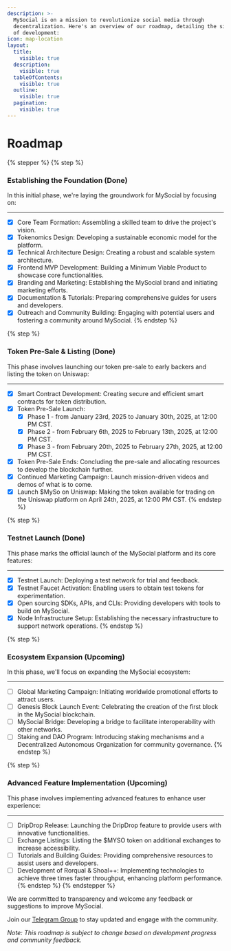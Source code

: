 ```yaml
---
description: >-
  MySocial is on a mission to revolutionize social media through
  decentralization. Here's an overview of our roadmap, detailing the six phases
  of development:
icon: map-location
layout:
  title:
    visible: true
  description:
    visible: true
  tableOfContents:
    visible: true
  outline:
    visible: true
  pagination:
    visible: true
---
```


# Roadmap

{% stepper %}
{% step %}
### **Establishing the Foundation (Done)**

In this initial phase, we're laying the groundwork for MySocial by focusing on:

***

* [x] Core Team Formation: Assembling a skilled team to drive the project's vision.
* [x] Tokenomics Design: Developing a sustainable economic model for the platform.
* [x] Technical Architecture Design: Creating a robust and scalable system architecture.
* [x] Frontend MVP Development: Building a Minimum Viable Product to showcase core functionalities.
* [x] Branding and Marketing: Establishing the MySocial brand and initiating marketing efforts.
* [x] Documentation & Tutorials: Preparing comprehensive guides for users and developers.
* [x] Outreach and Community Building: Engaging with potential users and fostering a community around MySocial.
{% endstep %}

{% step %}
### **Token Pre-Sale & Listing (Done)**

This phase involves launching our token pre-sale to early backers and listing the token on Uniswap:

***

* [x] Smart Contract Development: Creating secure and efficient smart contracts for token distribution.
* [x] Token Pre-Sale Launch:
  * [x] Phase 1 - from January 23rd, 2025 to January 30th, 2025, at 12:00 PM CST.
  * [x] Phase 2 - from February 6th, 2025 to February 13th, 2025, at 12:00 PM CST.
  * [x] Phase 3 - from February 20th, 2025 to February 27th, 2025, at 12:00 PM CST.
* [x] Token Pre-Sale Ends: Concluding the pre-sale and allocating resources to develop the blockchain further.
* [x] Continued Marketing Campaign: Launch mission-driven videos and demos of what is to come.
* [x] Launch $MySo on Uniswap: Making the token available for trading on the Uniswap platform on April 24th, 2025, at 12:00 PM CST.
{% endstep %}

{% step %}
### **Testnet Launch (Done)**

This phase marks the official launch of the MySocial platform and its core features:

***

* [x] Testnet Launch: Deploying a test network for trial and feedback.
* [x] Testnet Faucet Activation: Enabling users to obtain test tokens for experimentation.
* [x] Open sourcing SDKs, APIs, and CLIs: Providing developers with tools to build on MySocial.
* [x] Node Infrastructure Setup: Establishing the necessary infrastructure to support network operations.
{% endstep %}

{% step %}
### **Ecosystem Expansion (Upcoming)**

In this phase, we'll focus on expanding the MySocial ecosystem:

***

* [ ] Global Marketing Campaign: Initiating worldwide promotional efforts to attract users.
* [ ] Genesis Block Launch Event: Celebrating the creation of the first block in the MySocial blockchain.
* [ ] MySocial Bridge: Developing a bridge to facilitate interoperability with other networks.
* [ ] Staking and DAO Program: Introducing staking mechanisms and a Decentralized Autonomous Organization for community governance.
{% endstep %}

{% step %}
### **Advanced Feature Implementation (Upcoming)**

This phase involves implementing advanced features to enhance user experience:

***

* [ ] DripDrop Release: Launching the DripDrop feature to provide users with innovative functionalities.
* [ ] Exchange Listings: Listing the $MYSO token on additional exchanges to increase accessibility.
* [ ] Tutorials and Building Guides: Providing comprehensive resources to assist users and developers.
* [ ] Development of Rorqual & Shoal++: Implementing technologies to achieve three times faster throughput, enhancing platform performance.
{% endstep %}
{% endstepper %}

We are committed to transparency and welcome any feedback or suggestions to improve MySocial.

Join our [Telegram Group](https://t.me/mysocialnetwork) to stay updated and engage with the community.

_Note: This roadmap is subject to change based on development progress and community feedback._
